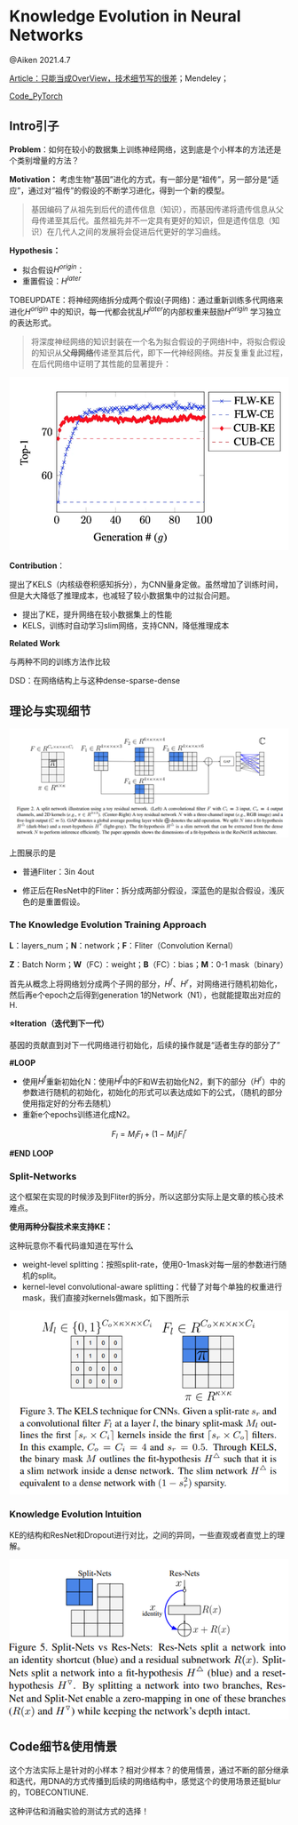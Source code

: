 # Knowledge Evolution in Neural Networks

@Aiken 2021.4.7  

[Article：只能当成OverView，技术细节写的很差](https://mp.weixin.qq.com/s/ZdHhdTrHmdcBF4DYf1HXPQ)；Mendeley；

[Code_PyTorch](https://github.com/ahmdtaha/knowledge_evolution)

## **Intro引子**

**Problem**：如何在较小的数据集上训练神经网络，这到底是个小样本的方法还是个类别增量的方法？

**Motivation：** 考虑生物“基因”进化的方式，有一部分是“祖传”，另一部分是“适应”，通过对“祖传”的假设的不断学习进化，得到一个新的模型。

> 基因编码了从祖先到后代的遗传信息（知识），而基因传递将遗传信息从父母传递至其后代。虽然祖先并不一定具有更好的知识，但是遗传信息（知识）在几代人之间的发展将会促进后代更好的学习曲线。

**Hypothesis：** 

- 拟合假设$H^{origin}$：
- 重置假设：$H^{later}$

TOBEUPDATE：将神经网络拆分成两个假设(子网络)：通过重新训练多代网络来进化$H^{origin}$ 中的知识，每一代都会扰乱$H^{later}$的内部权重来鼓励$H^{origin}$ 学习独立的表达形式。

> 将深度神经网络的知识封装在一个名为拟合假设的子网络H中，将拟合假设的知识从**父母网络**传递至其后代，即下一代神经网络。并反复重复此过程，在后代网络中证明了其性能的显著提升：

<img src="https://raw.githubusercontent.com/AikenH/md-image/master/img/640" alt="图片" style="zoom:67%;" />

**Contribution**：

提出了KELS（内核级卷积感知拆分），为CNN量身定做。虽然增加了训练时间，但是大大降低了推理成本，也减轻了较小数据集中的过拟合问题。

- 提出了KE，提升网络在较小数据集上的性能
- KELS，训练时自动学习slim网络，支持CNN，降低推理成本

**Related Work**

与两种不同的训练方法作比较

DSD：在网络结构上与这种dense-sparse-dense

## 理论与实现细节

![image-20210408113607935](https://raw.githubusercontent.com/AikenH/md-image/master/img/image-20210408113607935.png)

上图展示的是

- 普通Fliter：3in 4out 

- 修正后在ResNet中的Fliter：拆分成两部分假设，深蓝色的是拟合假设，浅灰色的是重置假设。

### The Knowledge Evolution Training Approach

**L**：layers_num；**N**：network；**F**：Fliter（Convolution Kernal）

**Z**：Batch Norm；**W**（FC）：weight；**B**（FC）：bias；**M**：0-1 mask（binary）

首先从概念上将网络划分成两个子网的部分，$H^f$、$H^r$，对网络进行随机初始化，然后再e个epoch之后得到generation 1的Network（N1），也就能提取出对应的H.

**:star:Iteration（迭代到下一代）**

基因的贡献直到对下一代网络进行初始化，后续的操作就是“适者生存的部分了”

**\#LOOP**

- 使用$H^f$重新初始化N：使用$H^f$中的F和W去初始化N2，剩下的部分（$H^r$）中的参数进行随机的初始化，初始化的形式可以表达成如下的公式，（随机的部分使用指定好的分布去随机）
- 重新e个epochs训练进化成N2。

$$
F_l = M_lF_l + (1-M_l)F_l^r
$$

**\#END LOOP**

### Split-Networks

这个框架在实现的时候涉及到Fliter的拆分，所以这部分实际上是文章的核心技术难点。

**使用两种分裂技术来支持KE：**

这种玩意你不看代码谁知道在写什么

- weight-level splitting：按照split-rate，使用0-1mask对每一层的参数进行随机的split。
- kernel-level convolutional-aware splitting：代替了对每个单独的权重进行mask，我们直接对kernels做mask，如下图所示

![image-20210408213015664](https://raw.githubusercontent.com/AikenH/md-image/master/img/image-20210408213015664.png)

### Knowledge Evolution Intuition

KE的结构和ResNet和Dropout进行对比，之间的异同，一些直观或者直觉上的理解。

![image-20210408215220885](https://raw.githubusercontent.com/AikenH/md-image/master/img/image-20210408215220885.png)

## Code细节&使用情景

这个方法实际上是针对的小样本？相对少样本？的使用情景，通过不断的部分继承和迭代，用DNA的方式传播到后续的网络结构中，感觉这个的使用场景还挺blur的，TOBECONTIUNE.

这种评估和消融实验的测试方式的选择！